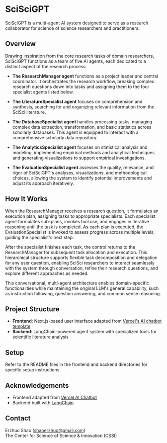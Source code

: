 # SciSciGPT

SciSciGPT is a multi-agent AI system designed to serve as a research collaborator for science of science researchers and practitioners.

## Overview

Drawing inspiration from the core research tasks of domain researchers, SciSciGPT functions as a team of five AI agents, each dedicated to a distinct aspect of the research process:

- **The ResearchManager agent** functions as a project leader and central coordinator. It orchestrates the research workflow, breaking complex research questions down into tasks and assigning them to the four specialist agents listed below.

- **The LiteratureSpecialist agent** focuses on comprehension and synthesis, searching for and organizing relevant information from the SciSci literature.

- **The DatabaseSpecialist agent** handles processing tasks, managing complex data extraction, transformation, and basic statistics across scholarly databases. This agent is equipped to interact with a comprehensive scholarly data repository.

- **The AnalyticsSpecialist agent** focuses on statistical analysis and modeling, implementing empirical methods and analytical techniques and generating visualizations to support empirical investigations.

- **The EvaluationSpecialist agent** assesses the quality, relevance, and rigor of SciSciGPT's analyses, visualizations, and methodological choices, allowing the system to identify potential improvements and adjust its approach iteratively.

## How It Works

When the ResearchManager receives a research question, it formulates an execution plan, assigning tasks to appropriate specialists. Each specialist agent formulates sub-plans, invokes tool use, and engages in iterative reasoning until the task is completed. As each plan is executed, the EvaluationSpecialist is invoked to assess progress across multiple levels, guiding the specialist's next step.

After the specialist finishes each task, the control returns to the ResearchManager for subsequent task allocation and execution. This hierarchical structure supports flexible task decomposition and delegation for any user question, enabling SciSci researchers to interact seamlessly with the system through conversation, refine their research questions, and explore different approaches as needed.

This conversational, multi-agent architecture enables domain-specific functionalities while maintaining the original LLM's general capability, such as instruction following, question answering, and common sense reasoning.

## Project Structure

- **Frontend**: Next.js-based user interface adapted from [Vercel's AI chatbot template](https://github.com/vercel/ai-chatbot)
- **Backend**: LangChain-powered agent system with specialized tools for scientific literature analysis

## Setup

Refer to the README files in the frontend and backend directories for specific setup instructions.

## Acknowledgements

- Frontend adapted from [Vercel AI Chatbot](https://github.com/vercel/ai-chatbot)
- Backend built with [LangChain](https://github.com/langchain-ai/langchain)

## Contact

Erzhuo Shao (shaoerzhuo@gmail.com)  
The Center for Science of Science & Innovation (CSSI)